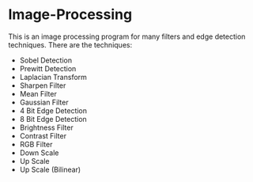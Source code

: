 # Image-Processing

This is an image processing program for many filters and edge detection techniques.
There are the techniques:

- Sobel Detection
- Prewitt Detection
- Laplacian Transform
- Sharpen Filter
- Mean Filter
- Gaussian Filter
- 4 Bit Edge Detection
- 8 Bit Edge Detection
- Brightness Filter
- Contrast Filter
- RGB Filter
- Down Scale
- Up Scale
- Up Scale (Bilinear)
